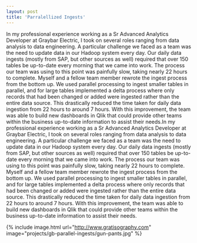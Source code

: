 ```yaml
---
layout: post
title: 'Parralellized Ingests'
---
```


In my professional experience working as a Sr Advanced Analytics Developer at Graybar Electric, I took on several roles ranging from data analysis to data engineering. A particular challenge we faced as a team was the need to update data in our Hadoop system every day. Our daily data ingests (mostly from SAP, but other sources as well) required that over 150 tables be up-to-date every morning that we came into work. The process our team was using to this point was painfully slow, taking nearly 22 hours to complete. Myself and a fellow team member rewrote the ingest process from the bottom up. We used parallel processing to ingest smaller tables in parallel, and for large tables implemented a delta process where only records that had been changed or added were ingested rather than the entire data source. This drastically reduced the time taken for daily data ingestion from 22 hours to around 7 hours. With this improvement, the team was able to build new dashboards in Qlik that could provide other teams within the business up-to-date information to assist their needs.In my professional experience working as a Sr Advanced Analytics Developer at Graybar Electric, I took on several roles ranging from data analysis to data engineering. A particular challenge we faced as a team was the need to update data in our Hadoop system every day. Our daily data ingests (mostly from SAP, but other sources as well) required that over 150 tables be up-to-date every morning that we came into work. The process our team was using to this point was painfully slow, taking nearly 22 hours to complete. Myself and a fellow team member rewrote the ingest process from the bottom up. We used parallel processing to ingest smaller tables in parallel, and for large tables implemented a delta process where only records that had been changed or added were ingested rather than the entire data source. This drastically reduced the time taken for daily data ingestion from 22 hours to around 7 hours. With this improvement, the team was able to build new dashboards in Qlik that could provide other teams within the business up-to-date information to assist their needs.


{% include image.html url="http://www.gratisography.com" image="projects/gb-parallel-ingests/gun-pants.jpg" %}
